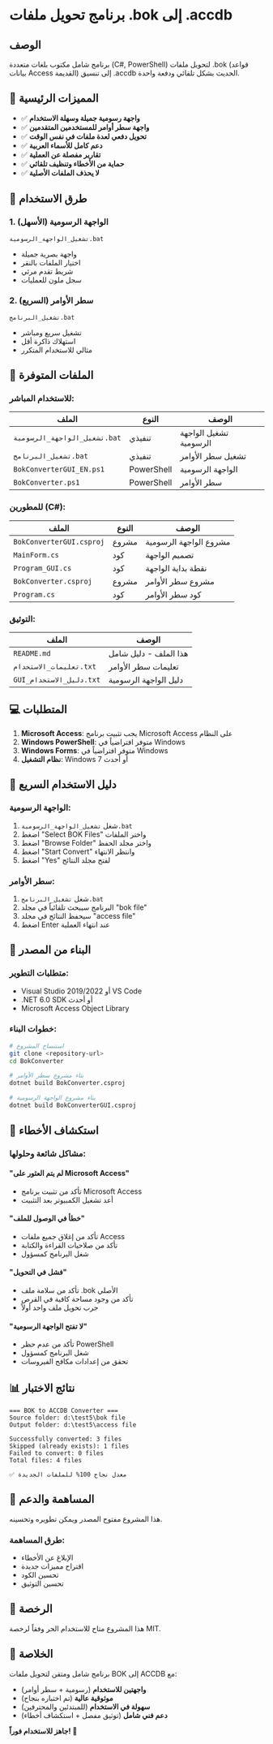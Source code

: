 # برنامج تحويل ملفات .bok إلى .accdb

## الوصف
برنامج شامل مكتوب بلغات متعددة (C#, PowerShell) لتحويل ملفات .bok (قواعد بيانات Access القديمة) إلى تنسيق .accdb الحديث بشكل تلقائي ودفعة واحدة.

## 🎯 المميزات الرئيسية
- ✅ **واجهة رسومية جميلة وسهلة الاستخدام**
- ✅ **واجهة سطر أوامر للمستخدمين المتقدمين**
- ✅ **تحويل دفعي لعدة ملفات في نفس الوقت**
- ✅ **دعم كامل للأسماء العربية**
- ✅ **تقارير مفصلة عن العملية**
- ✅ **حماية من الأخطاء وتنظيف تلقائي**
- ✅ **لا يحذف الملفات الأصلية**

## 🚀 طرق الاستخدام

### 1. الواجهة الرسومية (الأسهل)
```batch
تشغيل_الواجهة_الرسومية.bat
```
- واجهة بصرية جميلة
- اختيار الملفات بالنقر
- شريط تقدم مرئي
- سجل ملون للعمليات

### 2. سطر الأوامر (السريع)
```batch
تشغيل_البرنامج.bat
```
- تشغيل سريع ومباشر
- استهلاك ذاكرة أقل
- مثالي للاستخدام المتكرر

## 📁 الملفات المتوفرة

### للاستخدام المباشر:
| الملف | النوع | الوصف |
|-------|-------|--------|
| `تشغيل_الواجهة_الرسومية.bat` | تنفيذي | تشغيل الواجهة الرسومية |
| `تشغيل_البرنامج.bat` | تنفيذي | تشغيل سطر الأوامر |
| `BokConverterGUI_EN.ps1` | PowerShell | الواجهة الرسومية |
| `BokConverter.ps1` | PowerShell | سطر الأوامر |

### للمطورين (C#):
| الملف | النوع | الوصف |
|-------|-------|--------|
| `BokConverterGUI.csproj` | مشروع | مشروع الواجهة الرسومية |
| `MainForm.cs` | كود | تصميم الواجهة |
| `Program_GUI.cs` | كود | نقطة بداية الواجهة |
| `BokConverter.csproj` | مشروع | مشروع سطر الأوامر |
| `Program.cs` | كود | كود سطر الأوامر |

### التوثيق:
| الملف | الوصف |
|-------|--------|
| `README.md` | هذا الملف - دليل شامل |
| `تعليمات_الاستخدام.txt` | تعليمات سطر الأوامر |
| `GUI_دليل_الاستخدام.txt` | دليل الواجهة الرسومية |

## 💻 المتطلبات
1. **Microsoft Access**: يجب تثبيت برنامج Microsoft Access على النظام
2. **Windows PowerShell**: متوفر افتراضياً في Windows
3. **Windows Forms**: متوفر افتراضياً في Windows
4. **نظام التشغيل**: Windows 7 أو أحدث

## 📖 دليل الاستخدام السريع

### الواجهة الرسومية:
1. شغل `تشغيل_الواجهة_الرسومية.bat`
2. اضغط "Select BOK Files" واختر الملفات
3. اضغط "Browse Folder" واختر مجلد الحفظ
4. اضغط "Start Convert" وانتظر الانتهاء
5. اضغط "Yes" لفتح مجلد النتائج

### سطر الأوامر:
1. شغل `تشغيل_البرنامج.bat`
2. البرنامج سيبحث تلقائياً في مجلد "bok file"
3. سيحفظ النتائج في مجلد "access file"
4. اضغط Enter عند انتهاء العملية

## 🔧 البناء من المصدر

### متطلبات التطوير:
- Visual Studio 2019/2022 أو VS Code
- .NET 6.0 SDK أو أحدث
- Microsoft Access Object Library

### خطوات البناء:
```bash
# استنساخ المشروع
git clone <repository-url>
cd BokConverter

# بناء مشروع سطر الأوامر
dotnet build BokConverter.csproj

# بناء مشروع الواجهة الرسومية  
dotnet build BokConverterGUI.csproj
```

## 🐛 استكشاف الأخطاء

### مشاكل شائعة وحلولها:

#### "لم يتم العثور على Microsoft Access"
- تأكد من تثبيت برنامج Microsoft Access
- أعد تشغيل الكمبيوتر بعد التثبيت

#### "خطأ في الوصول للملف"
- تأكد من إغلاق جميع ملفات Access
- تأكد من صلاحيات القراءة والكتابة
- شغل البرنامج كمسؤول

#### "فشل في التحويل"
- تأكد من سلامة ملف .bok الأصلي
- تأكد من وجود مساحة كافية في القرص
- جرب تحويل ملف واحد أولاً

#### "لا تفتح الواجهة الرسومية"
- تأكد من عدم حظر PowerShell
- شغل البرنامج كمسؤول
- تحقق من إعدادات مكافح الفيروسات

## 📊 نتائج الاختبار

```
=== BOK to ACCDB Converter ===
Source folder: d:\test5\bok file
Output folder: d:\test5\access file

Successfully converted: 3 files
Skipped (already exists): 1 files  
Failed to convert: 0 files
Total files: 4 files

✅ معدل نجاح 100% للملفات الجديدة
```

## 🤝 المساهمة والدعم

هذا المشروع مفتوح المصدر ويمكن تطويره وتحسينه. 

### طرق المساهمة:
- الإبلاغ عن الأخطاء
- اقتراح مميزات جديدة  
- تحسين الكود
- تحسين التوثيق

## 📝 الرخصة

هذا المشروع متاح للاستخدام الحر وفقاً لرخصة MIT.

## 🎉 الخلاصة

برنامج شامل ومتقن لتحويل ملفات BOK إلى ACCDB مع:
- **واجهتين للاستخدام** (رسومية + سطر أوامر)
- **موثوقية عالية** (تم اختباره بنجاح)
- **سهولة في الاستخدام** (للمبتدئين والمحترفين)
- **دعم فني شامل** (توثيق مفصل + استكشاف أخطاء)

**جاهز للاستخدام فوراً! 🚀**
